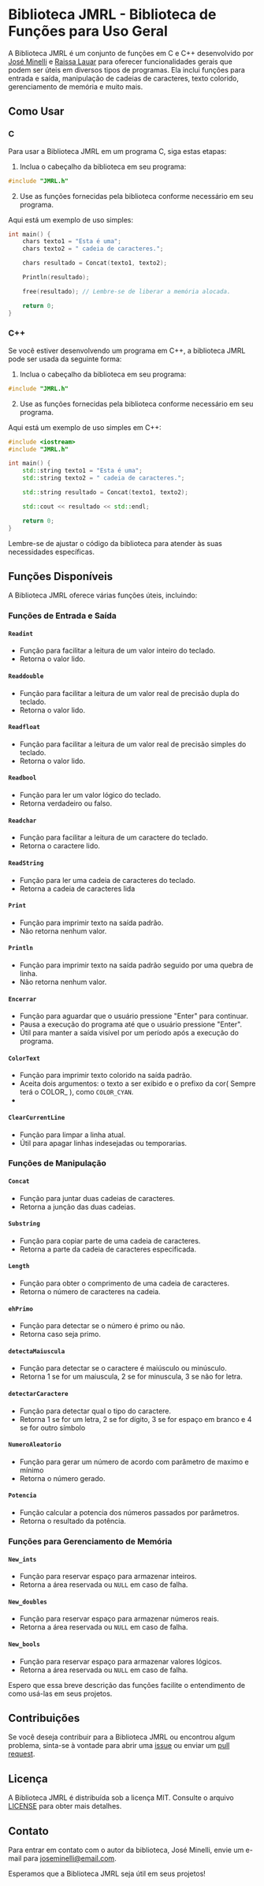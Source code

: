 # Biblioteca JMRL - Biblioteca de Funções para Uso Geral

A Biblioteca JMRL é um conjunto de funções em C e C++ desenvolvido por [José Minelli](https://github.com/joseminelli) e [Raissa Lauar](https://github.com/RaissaLauarNavarro) para oferecer funcionalidades gerais que podem ser úteis em diversos tipos de programas. Ela inclui funções para entrada e saída, manipulação de cadeias de caracteres, texto colorido, gerenciamento de memória e muito mais.

## Como Usar

### C

Para usar a Biblioteca JMRL em um programa C, siga estas etapas:

1. Inclua o cabeçalho da biblioteca em seu programa:

```c
#include "JMRL.h"
```

2. Use as funções fornecidas pela biblioteca conforme necessário em seu programa.

Aqui está um exemplo de uso simples:

```c
int main() {
    chars texto1 = "Esta é uma";
    chars texto2 = " cadeia de caracteres.";

    chars resultado = Concat(texto1, texto2);

    Println(resultado);

    free(resultado); // Lembre-se de liberar a memória alocada.

    return 0;
}
```

### C++

Se você estiver desenvolvendo um programa em C++, a biblioteca JMRL pode ser usada da seguinte forma:

1. Inclua o cabeçalho da biblioteca em seu programa:

```cpp
#include "JMRL.h"
```

2. Use as funções fornecidas pela biblioteca conforme necessário em seu programa.

Aqui está um exemplo de uso simples em C++:

```cpp
#include <iostream>
#include "JMRL.h"

int main() {
    std::string texto1 = "Esta é uma";
    std::string texto2 = " cadeia de caracteres.";

    std::string resultado = Concat(texto1, texto2);

    std::cout << resultado << std::endl;

    return 0;
}
```

Lembre-se de ajustar o código da biblioteca para atender às suas necessidades específicas.

## Funções Disponíveis

A Biblioteca JMRL oferece várias funções úteis, incluindo:


### Funções de Entrada e Saída

#### `Readint`
- Função  para facilitar a leitura de um valor inteiro do teclado.
- Retorna o valor lido.

#### `Readdouble`
- Função para facilitar a leitura de um valor real de precisão dupla do teclado.
- Retorna o valor lido.

#### `Readfloat`
- Função para facilitar a leitura de um valor real de precisão simples do teclado.
- Retorna o valor lido.

#### `Readbool`
- Função para ler um valor lógico do teclado.
- Retorna verdadeiro ou falso.

#### `Readchar`
- Função  para facilitar a leitura de um caractere do teclado.
- Retorna o caractere lido.

#### `ReadString`
- Função para ler uma cadeia de caracteres do teclado.
- Retorna a cadeia de caracteres lida

#### `Print`
- Função para imprimir texto na saída padrão.
- Não retorna nenhum valor.

#### `Println`
- Função para imprimir texto na saída padrão seguido por uma quebra de linha.
- Não retorna nenhum valor.

#### `Encerrar`
- Função para aguardar que o usuário pressione "Enter" para continuar.
- Pausa a execução do programa até que o usuário pressione "Enter".
- Útil para manter a saída visível por um período após a execução do programa.

#### `ColorText`
- Função para imprimir texto colorido na saída padrão.
- Aceita dois argumentos: o texto a ser exibido e o prefixo da cor( Sempre terá o COLOR_ ), como ```COLOR_CYAN```.
- 
#### `ClearCurrentLine`
- Função para limpar a linha atual.
- Útil para apagar linhas indesejadas ou temporarias.

### Funções de Manipulação

#### `Concat`
- Função para juntar duas cadeias de caracteres.
- Retorna a junção das duas cadeias.

#### `Substring`
- Função para copiar parte de uma cadeia de caracteres.
- Retorna a parte da cadeia de caracteres especificada.

#### `Length`
- Função para obter o comprimento de uma cadeia de caracteres.
- Retorna o número de caracteres na cadeia.

#### `ehPrimo`
- Função para detectar se o número é primo ou não.
- Retorna caso seja primo.

#### `detectaMaiuscula`
- Função para detectar se o caractere é maiúsculo ou minúsculo.
- Retorna 1 se for um maiuscula, 2 se for minuscula, 3 se não for letra.

#### `detectarCaractere`
- Função para detectar qual o tipo do caractere.
- Retorna 1 se for um letra, 2 se for dígito, 3 se for espaço em branco e 4 se for outro símbolo

#### `NumeroAleatorio`
- Função para gerar um número de acordo com parâmetro de maximo e mínimo
- Retorna o número gerado.

#### `Potencia`
- Função calcular a potencia dos números passados por parâmetros.
- Retorna o resultado da potência.

### Funções para Gerenciamento de Memória

#### `New_ints`
- Função para reservar espaço para armazenar inteiros.
- Retorna a área reservada ou `NULL` em caso de falha.

#### `New_doubles`
- Função para reservar espaço para armazenar números reais.
- Retorna a área reservada ou `NULL` em caso de falha.

#### `New_bools`
- Função para reservar espaço para armazenar valores lógicos.
- Retorna a área reservada ou `NULL` em caso de falha.

Espero que essa breve descrição das funções facilite o entendimento de como usá-las em seus projetos.

## Contribuições

Se você deseja contribuir para a Biblioteca JMRL ou encontrou algum problema, sinta-se à vontade para abrir uma [issue](https://github.com/seu-usuario/seu-repositorio/issues) ou enviar um [pull request](https://github.com/seu-usuario/seu-repositorio/pulls).

## Licença

A Biblioteca JMRL é distribuída sob a licença MIT. Consulte o arquivo [LICENSE](https://github.com/seu-usuario/seu-repositorio/blob/master/LICENSE) para obter mais detalhes.

## Contato

Para entrar em contato com o autor da biblioteca, José Minelli, envie um e-mail para joseminelli@email.com.

Esperamos que a Biblioteca JMRL seja útil em seus projetos!
